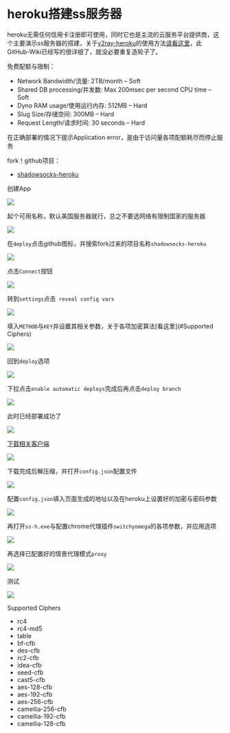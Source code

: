 # heroku搭建ss服务器

heroku无需任何信用卡注册即可使用，同时它也是主流的云服务平台提供商，这个主要演示ss服务器的搭建，关于[v2ray-heroku](https://github.com/wangyi2005/v2ray-heroku)的使用方法[请看这里](https://github.com/loremwalker/WebSiteUseful/wiki/Deploy-V2ray-To-Heroku)，此GitHub-Wiki已经写的很详细了，就没必要重复造轮子了。

免费配额与限制：

* Network Bandwidth/流量: 2TB/month – Soft
* Shared DB processing/并发数: Max 200msec per second CPU time – Soft
* Dyno RAM usage/使用运行内存: 512MB – Hard
* Slug Size/存储空间: 300MB – Hard
* Request Length/请求时间: 30 seconds – Hard

在正确部署的情况下提示Application error，是由于访问量各项配额耗尽而停止服务

 fork！github项目：

* [shadowsocks-heroku](https://github.com/onplus/shadowsocks-heroku)

 创建App

![](https://raw.githubusercontent.com/loremwalker/fq-book/master/2018-04-29_195722m.png)

 起个可用名称，默认美国服务器就行，总之不要选网络有限制国家的服务器

![](https://raw.githubusercontent.com/loremwalker/fq-book/master/2018-05-16_013449m.png)

 在`deploy`点击github图标，并搜索fork过来的项目名称`shadowsocks-heroku`

![](https://raw.githubusercontent.com/loremwalker/fq-book/master/2018-05-16_014155.png)

点击`Connect`按钮

![](https://raw.githubusercontent.com/loremwalker/fq-book/master/2018-05-16_014818.png)

转到`settings`点击` reveal config vars`

![](https://raw.githubusercontent.com/loremwalker/fq-book/master/2018-05-16_015444.png)

填入`METHOD`与`KEY`并设置其相关参数，关于各项加密算法[看这里](#Supported Ciphers)

![](https://raw.githubusercontent.com/loremwalker/fq-book/master/2018-05-16_020104.png)

回到`deploy`选项

![](https://raw.githubusercontent.com/loremwalker/fq-book/master/2018-05-16_020653.png)



下拉点击`enable automatic deploys`完成后再点击`deploy branch`

![](https://raw.githubusercontent.com/loremwalker/fq-book/master/2018-05-16_020817.png)

此时已经部署成功了

![](https://raw.githubusercontent.com/loremwalker/fq-book/master/2018-05-16_021041.png)

[下载相关客户端](https://github.com/onplus/shadowsocks-heroku/releases)

![](https://raw.githubusercontent.com/loremwalker/fq-book/master/2018-05-16_021835.png)

下载完成后解压缩，并打开`config.json`配置文件

![](https://raw.githubusercontent.com/loremwalker/fq-book/master/2018-05-16_022113.png)

配置`config.json`填入页面生成的地址以及在heroku上设置好的加密与密码参数

![](https://raw.githubusercontent.com/loremwalker/fq-book/master/2018-05-16_022758.png)



再打开`ss-h.exe`与配置chrome代理插件`switchyomega`的各项参数，并应用选项

![](https://raw.githubusercontent.com/loremwalker/fq-book/master/2018-05-16_023617.png)

再选择已配置好的情景代理模式`proxy`

![](https://raw.githubusercontent.com/loremwalker/fq-book/master/2018-05-16_024447.png)

测试

![](https://raw.githubusercontent.com/loremwalker/fq-book/master/2018-05-16_025046.png)


Supported Ciphers

* rc4
* rc4-md5
* table
* bf-cfb
* des-cfb
* rc2-cfb
* idea-cfb
* seed-cfb
* cast5-cfb
* aes-128-cfb
* aes-192-cfb
* aes-256-cfb
* camellia-256-cfb
* camellia-192-cfb
* camellia-128-cfb


